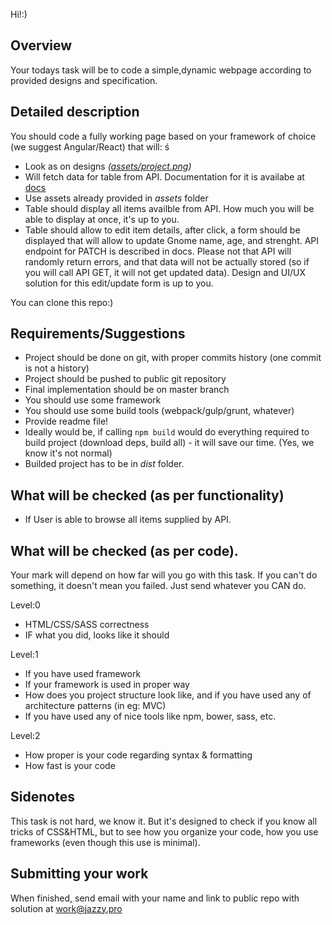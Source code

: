 Hi!:)

## Overview

Your todays task will be to code a simple,dynamic webpage according to provided designs and specification.

## Detailed description

You should code a fully working page based on your framework of choice (we suggest Angular/React) that will:
ś
* Look as on designs _([assets/project.png](assets/project.png))_
* Will fetch data for table from API. Documentation for it is availabe at [docs](http://master.datasource.jazzy-hr.jzapp.io/api/doc#get--api-v1-gnomes)
* Use assets already provided in _assets_ folder
* Table should display all items availble from API. How much you will be able to display at once, it's up to you.
* Table should allow to edit item details, after click, a form should be displayed that will allow to update Gnome name, age, and strenght. API endpoint for PATCH is described in docs. Please not that API will randomly return errors, and that data will not be actually stored (so if you will call API GET, it will not get updated data). Design and UI/UX solution for this edit/update form is up to you.


You can clone this repo:)

## Requirements/Suggestions

* Project should be done on git, with proper commits history (one commit is not a history)
* Project should be pushed to public git repository
* Final implementation should be on master branch
* You should use some framework
* You should use some build tools (webpack/gulp/grunt, whatever)
* Provide readme file!
* Ideally would be, if calling ```npm build``` would do everything required to build project (download deps, build all) - it will save our time. (Yes, we know it's not normal)
* Builded project has to be in _dist_ folder.


## What will be checked (as per functionality)

* If User is able to browse all items supplied by API.


## What will be checked (as per code).

Your mark will depend on how far will you go with this task. If you can't do something, it doesn't mean you failed. Just send whatever you CAN do.

Level:0
* HTML/CSS/SASS correctness
* IF what you did, looks like it should

Level:1
* If you have used framework
* If your framework is used in proper way
* How does you project structure look like, and if you have used any of architecture patterns (in eg: MVC)
* If you have used any of nice tools like npm, bower, sass, etc.

Level:2
* How proper is your code regarding syntax & formatting
* How fast is your code

## Sidenotes

This task is not hard, we know it. But it's designed to check if you know all tricks of CSS&HTML, but to see how you organize your code, how you use frameworks (even though this use is minimal).

## Submitting your work

When finished, send email with your name and link to public repo with solution at [work@jazzy.pro](mailto:work@jazzy.pro)
